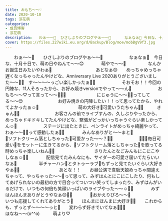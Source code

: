 ```yaml
---
title: おもち〜〜♡
date: 2020-10-10
tags: 涼花萌
categories: 
- 成员博客
- 涼花萌
description:   わぁ〜〜🤗  ひさしぶりのブログやぁ〜〜🤗      なぁなぁ💓 今日な、十月十日で、萌の日やねんて〜〜😊    萌やで〜〜💓     なんかお誕生日みたいやわぁ🥞          あとなぁ...
cover: https://files.227wiki.eu.org/d/Backup/Blog/moe/mobBgV9f3.jpg 
---
```


　　わぁ〜〜🤗　　ひさしぶりのブログやぁ〜〜🤗　　　　　　なぁなぁ💓　今日な、十月十日で、萌の日やねんて〜〜😊　　　　萌やで〜〜💓　　　　　なんかお誕生日みたいやわぁ🥞　　　　　　　　　　あとなぁ😊　　めっちゃめっちゃ遅くなっちゃったんやけどな、Anniversary Live 2020ありがとうございました〜〜🎂💓　す〜〜〜〜っごい楽しかったぁ🥰🥰　　　　　　そおそお！！今回の円陣な、11人そろったから、お好み焼きversionでやって〜〜ん🐙　　　　　　おもち〜〜♡って言って〜〜🧚🏻‍♀️　　　　　　　にじゅうに〜〜🖐🏻ってしてる〜〜😊　　　　　　　　お好み焼きの円陣したい！！って思ってたから、やれてよかったぁ☺️💓　　　　　　　　　萌の大好き💓可愛いうたちゃん💓💓　　　きゅん🥰💓　　　　　　　　お客さんの前でライブすんの、久しぶりやったから、めっちゃドキドキしてたんやけどな、緊張がどっかいっちゃうぐらい楽しかってん☺️💓　　　　　　ステージに出たときに、ペンライトがめっちゃ綺麗やって、わぁ〜〜🥰🥰って感動したぁ🥺💓　　　　みんなありがと〜〜まと🍅　　　　　　　　　🍦ソフトクリーム落としちゃった🍦可愛かった〜〜？🥰💓　　　　　　🧚🏻‍♀️毎日可愛い💓をモットーに生きてるから、🍦ソフトクリーム落としちゃった🍦を歌ってる時めっちゃ楽しいねん🥰🥰　　　　　　　　　さりたんとなごみんもにこにこやしなぁ☺️💓💓　　　　配信見てたみんなにも、サイダーの可愛さ届いてたらいいなぁ🥰　　　　　半チャーハン🍤とタトゥーラブ💜もずっと見てたいぐらい大好きやぁ🥰💓　　　　　　　　　あとな！！　　お昼公演で韋駄天娘めっちゃ間違えちゃって、やっちゃった〜〜🤣って思って、みずはんとにこにこしたり、何もしてあげられないの最初の方で目合ってついつい笑ってしまったり、みずはんがいるだけで、いつもの何倍も笑顔いっぱいのライブやった〜〜☺️💓💓　　　　みずはんほんまありがとうやなぁ😊💓💓　　　　🍎おかえりぴろ〜〜🍏　　　　　　　　　いつも応援してくれてありがとう🥰　　ほんまにほんまに大好き💓💓　　これからも、ずっとず〜〜〜〜っと💓　　変わらず好きでいてなぁ🥰💓💓　　　　　　　　ほなね〜〜(o^^o)　　　萌より♡　　


